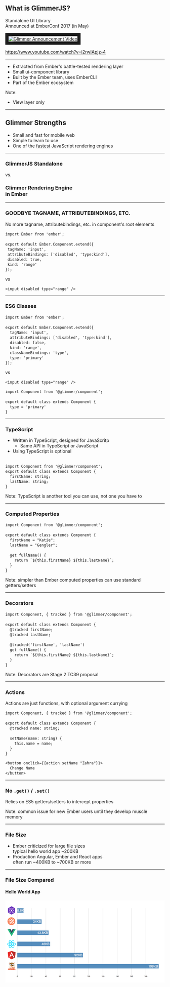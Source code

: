 ## What is GlimmerJS?

Standalone UI Library<br>Announced at EmberConf 2017 (in May)

<a class="glimmer-video" href="http://www.youtube.com/watch?feature=player_embedded&v=i2rwIApjz-4
" target="_blank"><img src="http://img.youtube.com/vi/i2rwIApjz-4/0.jpg" 
alt="Glimmer Announcement Video" width="240" height="180" border="10" /></a>

<span class="small">https://www.youtube.com/watch?v=i2rwIApjz-4</span>

----

- Extracted from Ember's battle-tested rendering layer
- Small ui-component library
- Built by the Ember team, uses EmberCLI
- Part of the Ember ecosystem

Note:
- View layer only

----

## Glimmer Strengths 

- Small and fast for mobile web
- Simple to learn to use
- One of the [fastest](https://glimmerjs.com/demos/uptime-boxes/) JavaScript rendering engines

----

### GlimmerJS Standalone

 vs.
  
### Glimmer Rendering Engine<br>in Ember

----

### GOODBYE TAGNAME, ATTRIBUTEBINDINGS, ETC.

No more tagname, attributebindings, etc. in component's root elements

```
import Ember from 'ember';
   
export default Ember.Component.extend({
 tagName: 'input',
 attributeBindings: ['disabled', 'type:kind'],
 disabled: true,
 kind: 'range'
});
```

vs

```
<input disabled type="range" />
```

----

### ES6 Classes


```
import Ember from 'ember';

export default Ember.Component.extend({
  tagName: 'input',
  attributeBindings: ['disabled', 'type:kind'],
  disabled: false,
  kind: 'range',
  classNameBindings: 'type',
  type: 'primary'
});
```

vs

```
<input disabled type="range" />
```
```
import Component from '@glimmer/component';

export default class extends Component {
  type = 'primary'
}
```

----

### TypeScript

- Written in TypeScript, designed for JavaScritp
  - Same API in TypeScript or JavaScript
- Using TypeScript is optional
<br><br>

```
import Component from '@glimmer/component';
export default class extends Component {
  firstName: string;
  lastName: string;
}
```

Note:
TypeScript is another tool you can use, not one you have to

----

### Computed Properties

```
import Component from '@glimmer/component';

export default class extends Component {
  firstName = "Katie";
  lastName = "Gengler";

  get fullName() {
    return `${this.firstName} ${this.lastName}`;
  }
}
```

Note:
simpler than Ember computed properties
can use standard getters/setters

----

### Decorators

```
import Component, { tracked } from '@glimmer/component';

export default class extends Component {
  @tracked firstName;
  @tracked lastName;

  @tracked('firstName', 'lastName')
  get fullName() {
    return `${this.firstName} ${this.lastName}`;
  }
}
```

Note:
Decorators are Stage 2 TC39 proposal

----

### Actions

Actions are just functions, with optional argument currying

```
import Component, { tracked } from '@glimmer/component';

export default class extends Component {
  @tracked name: string;

  setName(name: string) {
    this.name = name;
  }
}
```

```
<button onclick={{action setName "Zahra"}}>
  Change Name
</button>
```

----

### No `.get()` / `.set()`

Relies on ES5 getters/setters to intercept properties

Note:
common issue for new Ember users until they develop muscle memory

----

### File Size

- Ember criticized for large file sizes<br>typical hello world app ~200KB
- Production Angular, Ember and React apps<br>often run ~400KB to ~700KB or more

----

### File Size Compared
#### Hello World App

![glimmer file size compared](img/glimmer-file-size.png)

